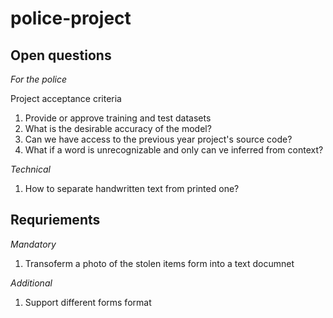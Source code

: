 # police-project

## Open questions

*For the police*

Project acceptance criteria
1. Provide or approve training and test datasets
2. What is the desirable accuracy of the model?
3. Can we have access to the previous year project's source code?
4. What if a word is unrecognizable and only can ve inferred from context?

*Technical*

1. How to separate handwritten text from printed one?

## Requriements

*Mandatory*

1. Transoferm a photo of the stolen items form into a text documnet

*Additional*

1. Support different forms format
